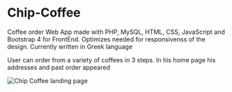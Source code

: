 # Chip-Coffee
Coffee order Web App made with PHP, MySQL, HTML, CSS, JavaScript and Bootstrap 4 for FrontEnd. Optimizes needed for responsivenss of the design. Currently written in Greek language

User can order from a variety of coffees in 3 steps. In his home page his addresses and past order appeared

![Chip Coffee landing page](https://github.com/z3r0Luck/Chip-Coffee/blob/master/images/cc.png?raw=true)
